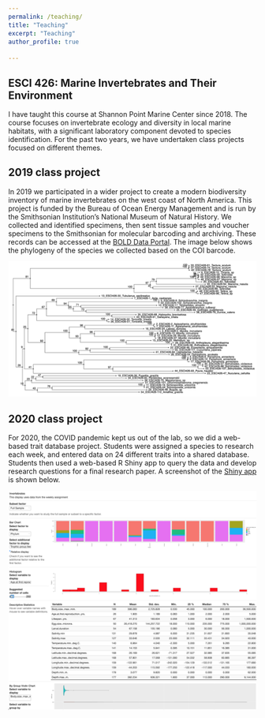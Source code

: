 ```yaml
---
permalink: /teaching/
title: "Teaching"
excerpt: "Teaching"
author_profile: true

---
```


## ESCI 426: Marine Invertebrates and Their Environment

I have taught this course at Shannon Point Marine Center since 2018. The course focuses on invertebrate ecology and diversity in local marine habitats, with a significant laboratory component devoted to species identification. For the past two years, we have undertaken class projects focused on different themes.

## 2019 class project

In 2019 we participated in a wider project to create a modern biodiversity inventory of marine invertebrates on the west coast of North America. This project is funded by the Bureau of Ocean Energy Management and is run by the Smithsonian Institution’s National Museum of Natural History. We collected and identified specimens, then sent tissue samples and voucher specimens to the Smithsonian for molecular barcoding and archiving. These records can be accessed at the [BOLD Data Portal](https://boldsystems.org/index.php/Public_BINSearch?searchtype=records). The image below shows the phylogeny of the species we collected based on the COI barcode.

![phylo](/images/phylo.png)

## 2020 class project

For 2020, the COVID pandemic kept us out of the lab, so we did a web-based trait database project. Students were assigned a species to research each week, and entered data on 24 different traits into a shared database. Students then used a web-based R Shiny app to query the data and develop research questions for a final research paper. A screenshot of the [Shiny app](https://esci426-inverts.shinyapps.io/invertswwu/?_ga=2.156777659.1258685733.1590265778-1896653379.1587772904) is shown below.

![phylo](/images/inverts_shiny.png)
